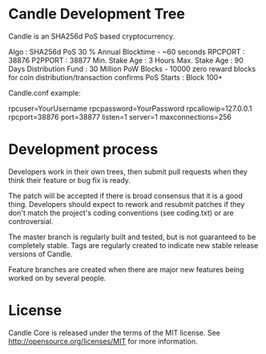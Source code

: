 
Candle Development Tree
===========================
Candle is an SHA256d PoS based cryptocurrency.


Algo : SHA256d
PoS 30 % Annual
Blocktime - ~60 seconds
RPCPORT : 38876
P2PPORT : 38877
Min. Stake Age : 3 Hours
Max. Stake Age : 90 Days
Distribution Fund : 30 Million
PoW Blocks - 10000 zero reward blocks for coin distribution/transaction confirms
PoS Starts : Block 100+




Candle.conf example:

rpcuser=YourUsername
rpcpassword=YourPassword
rpcallowip=127.0.0.1
rpcport=38876
port=38877
listen=1
server=1
maxconnections=256




Development process
===========================

Developers work in their own trees, then submit pull requests when
they think their feature or bug fix is ready.

The patch will be accepted if there is broad consensus that it is a
good thing.  Developers should expect to rework and resubmit patches
if they don't match the project's coding conventions (see coding.txt)
or are controversial.

The master branch is regularly built and tested, but is not guaranteed
to be completely stable. Tags are regularly created to indicate new
stable release versions of Candle.

Feature branches are created when there are major new features being
worked on by several people.


License
===========================
Candle Core is released under the terms of the MIT license. See http://opensource.org/licenses/MIT for more information.
